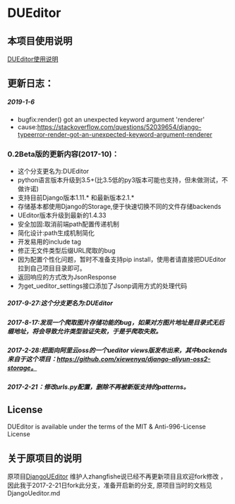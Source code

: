 # DUEditor

## 本项目使用说明

[DUEditor使用说明](https://github.com/dhcn/DUEditor/blob/master/DUEditor/userguide.md)


## 更新日志：

##### 2019-1-6
- bugfix:render() got an unexpected keyword argument 'renderer'
- cause:https://stackoverflow.com/questions/52039654/django-typeerror-render-got-an-unexpected-keyword-argument-renderer

### 0.2Beta版的更新内容(2017-10)：
- 这个分支更名为:DUEditor
- python语言版本升级到3.5+(比3.5低的py3版本可能也支持，但未做测试，不做许诺)
- 支持目前Django版本1.11.* 和最新版本2.1.*
- 存储基本都使用Django的Storage,便于快速切换不同的文件存储backends
- UEditor版本升级到最新的1.4.33
- 安全加固:取消前端path配置传递机制
- 简化设计:path生成机制简化
- 开发易用的include tag
- 修正无文件类型后缀URL爬取的bug
- 因为配置个性化问题，暂时不准备支持pip install，使用者请直接把DUEditor拉到自己项目目录即可。
- 返回响应的方式改为JsonResponse
- 为get_ueditor_settings接口添加了Jsonp调用方式的处理代码

##### 2017-9-27:这个分支更名为:DUEditor

##### 2017-8-17:发现一个爬取图片存储功能的bug，如果对方图片地址是目录式无后缀地址，将会导致允许类型验证失败，于是乎爬取失败。

##### 2017-2-28:把面向阿里云oss的一个ueditor views版发布出来，其中backends来自于这个项目：https://github.com/xiewenya/django-aliyun-oss2-storage。

##### 2017-2-21：修改urls.py配置，删除不再被新版支持的patterns。

## License

DUEditor is available under the terms of the MIT & Anti-996-License License

## 关于原项目的说明
原项目[DjangoUEditor](https://github.com/zhangfisher/DjangoUeditor) 维护人zhangfishe说已经不再更新项目且欢迎fork修改 ，因此我于2017-2-21日fork此分支，准备开启新的分支,
原项目当时的文档见DjangoUeditor.md
